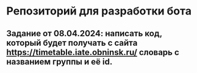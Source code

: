 # Репозиторий для разработки бота

## Задание от 08.04.2024: написать код, который будет получать с сайта https://timetable.iate.obninsk.ru/ словарь с названием группы и её id. 
